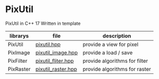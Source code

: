 # PixUtil  

PixUtil in C++ 17 Written in template

| librarys | file                                    |  description |
| ---      | ---                                     | ---          |
| PixUtil  | [pixutil.hpp](pixutil.hpp)              | provide a view for pixel|
| PixImage | [pixutil_image.hpp](pixutil_image.hpp)  | provide a load / save   |
| PixFilter| [pixutil_fliter.hpp](pixutil_filter.hpp)| provide algorithms for filter|
| PixRaster| [pixutil_raster.hpp](pixutil_raster.hpp)| provide algorithms for raster|
